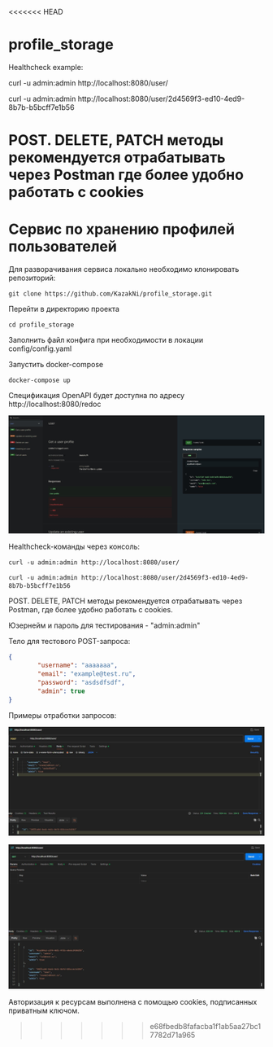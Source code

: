 <<<<<<< HEAD
# profile_storage


Healthcheck example:

curl -u admin:admin http://localhost:8080/user/
 
curl -u admin:admin http://localhost:8080/user/2d4569f3-ed10-4ed9-8b7b-b5bcff7e1b56

POST. DELETE, PATCH методы рекомендуется отрабатывать через Postman где более удобно работать с cookies
=======
# Сервис по хранению профилей пользователей

Для разворачивания сервиса локально необходимо клонировать репозиторий:
```
git clone https://github.com/KazakNi/profile_storage.git
```

Перейти в директорию проекта

```
cd profile_storage
```
Заполнить файл конфига при необходимости в локации config/config.yaml

Запустить docker-compose

```
docker-compose up
```

Спецификация OpenAPI будет доступна по адресу http://localhost:8080/redoc

<img src="https://github.com/KazakNi/profile_storage/blob/main/swagger.jpg" > </img>

Healthcheck-команды через консоль:

```
curl -u admin:admin http://localhost:8080/user/
 ```
```
curl -u admin:admin http://localhost:8080/user/2d4569f3-ed10-4ed9-8b7b-b5bcff7e1b56
```
POST. DELETE, PATCH методы рекомендуется отрабатывать через Postman, где более удобно работать с cookies.

Юзернейм и пароль для тестирования - "admin:admin"

Тело для тестового POST-запроса:

```json
{
        "username": "aaaaaaa",
        "email": "example@test.ru",
        "password": "asdsdfsdf",
        "admin": true
}
```

Примеры отработки запросов:

<img src="https://github.com/KazakNi/profile_storage/blob/main/post.jpg" > </img>

<img src="https://github.com/KazakNi/profile_storage/blob/main/get.jpg" > </img>

Авторизация к ресурсам выполнена с помощью cookies, подписанных приватным ключом.


>>>>>>> e68fbedb8fafacba1f1ab5aa27bc17782d71a965

